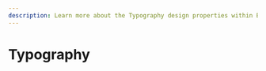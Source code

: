 ```yaml
---
description: Learn more about the Typography design properties within Budibase
---
```


# Typography

